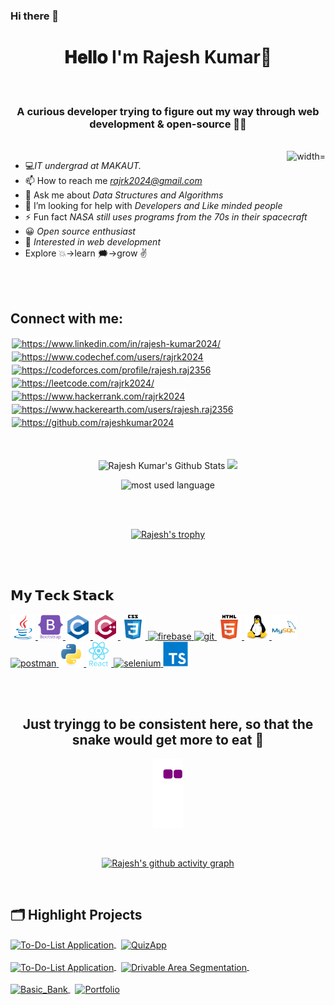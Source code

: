 

### Hi there 👋

<!--
**rajeshkumar2024/rajeshkumar2024** is a ✨ _special_ ✨ repository because its `README.md` (this file) appears on your GitHub profile.

Here are some ideas to get you started:

- 🔭 I’m currently working on ...
- 🌱 I’m currently learning ...
- 👯 I’m looking to collaborate on ...
- 🤔 I’m looking for help with ...
- 💬 Ask me about ...
- 📫 How to reach me: ...
- 😄 Pronouns: ...
- ⚡ Fun fact: ...
-->
<!-- 
![header](https://github.com/rajeshkumar2024/rajeshkumar2024/blob/main/banner.png) -->

<div align="center">
  <h1> 𝐇𝐞𝐥𝐥𝐨 I'm Rajesh Kumar👋</h1> 
  </br>

  <h3 align="center">A curious developer trying to figure out my way through web development & open-source 👩‍💻 </h3>
  <br>
  <img align="right" alt="width="400" src="https://media2.giphy.com/media/xT9IgzoKnwFNmISR8I/200.webp">
</div>

<div align="left" font-size:"100 >

  - 💻*IT undergrad at MAKAUT.*
  - 📫 How to reach me *rajrk2024@gmail.com*
  - 💬 Ask me about *Data Structures and Algorithms*
  - 🤝 I’m looking for help with *Developers and Like minded people*
  - ⚡ Fun fact *NASA still uses programs from the 70s in their spacecraft*
  - 😀 *Open source enthusiast*
  - 🌱 *Interested in web development*
  - Explore 💥->learn 🗯️->grow ✌️  

</div>

<div align=left>


  <br><br>

  ## Connect with me:

  <p>
    <a href="https://www.linkedin.com/in/rajesh-kumar2024/" target="blank"><img align="center" src="https://raw.githubusercontent.com/rahuldkjain/github-profile-readme-generator/master/src/images/icons/Social/linked-in-alt.svg" alt="https://www.linkedin.com/in/rajesh-kumar2024/" height="30" width="30"style="background-color: white;padding:2px;" /></a>
    <a href="https://www.codechef.com/users/rajrk2024" target="blank" ><img align="center" src="https://cdn.jsdelivr.net/npm/simple-icons@3.1.0/icons/codechef.svg" alt="https://www.codechef.com/users/rajrk2024" height="30" width="30" style="background-color: white;padding:2px;"/></a>
    <a href="https://codeforces.com/profile/rajesh.raj2356" target="blank" ><img align="center" src="https://cdn.jsdelivr.net/npm/simple-icons@3.1.0/icons/codeforces.svg" alt="https://codeforces.com/profile/rajesh.raj2356" height="30" width="30" style="background-color: white;padding:2px;"/></a>
    <a href="https://leetcode.com/rajrk2024/" target="blank" ><img align="center" src="https://cdn.jsdelivr.net/npm/simple-icons@3.1.0/icons/leetcode.svg" alt="https://leetcode.com/rajrk2024/" height="30" width="30" style="background-color: white;padding:2px;"/></a>
    <a href="https://www.hackerrank.com/rajrk2024" target="blank"><img align="center" src="https://raw.githubusercontent.com/rahuldkjain/github-profile-readme-generator/master/src/images/icons/Social/hackerrank.svg" alt="https://www.hackerrank.com/rajrk2024" height="30" width="30"  style="background-color: white;padding:2px;"/></a>
    <a href="https://www.hackerearth.com/users/rajesh.raj2356" target="blank"><img align="center" src="https://raw.githubusercontent.com/rahuldkjain/github-profile-readme-generator/master/src/images/icons/Social/hackerearth.svg" alt="https://www.hackerearth.com/users/rajesh.raj2356" height="30" width="30" style="background-color: white; padding:2px;"/></a>
    <a href="https://github.com/rajeshkumar2024" target="blank"><img align="center" src="https://raw.githubusercontent.com/rahuldkjain/github-profile-readme-generator/master/src/images/icons/Social/github.svg" alt="https://github.com/rajeshkumar2024" height="30" width="30" style="background-color: white; padding:2px;"/></a>
  </p>
</div>


<div align="center">
  <br><br>
  
  <img width="48%" src="https://github-readme-stats.vercel.app/api?username=rajeshkumar2024&theme=dracula&show_icons=true" alt="Rajesh Kumar's Github Stats"/>
  <img width="48%" src="https://github-readme-streak-stats.herokuapp.com/?user=rajeshkumar2024&theme=dracula&show_icons=true" /><br>
  <p align="#center"><img width="48%" src="https://github-readme-stats.vercel.app/api/top-langs/?username=rajeshkumar2024&layout=compact&hide=html&theme=dracula&show_icons=true" alt="most used language" /></p>

</div>

<div align=center>
  <br><br>

  [![Rajesh's trophy](https://github-profile-trophy.vercel.app/?username=rajeshkumar2024&theme=onedark&column=4&margin-w=10&margin-h=10&no-bg=true)](https://github.com/ryo-ma/github-profile-trophy)

</div>



<div align=left>

  <br><br>

  ## 𝗠𝘆 𝗧𝗲𝗰𝗸 𝗦𝘁𝗮𝗰𝗸
  

  <p>
    <a href="https://www.java.com" target="_blank"> <img src="https://raw.githubusercontent.com/devicons/devicon/master/icons/java/java-original.svg" alt="java" width="40" height="40"/> </a>
    <a href="https://getbootstrap.com" target="_blank"> <img src="https://raw.githubusercontent.com/devicons/devicon/master/icons/bootstrap/bootstrap-plain-wordmark.svg" alt="bootstrap" width="40" height="40"/> </a>
    <a href="https://www.cprogramming.com/" target="_blank"> <img src="https://raw.githubusercontent.com/devicons/devicon/master/icons/c/c-original.svg" alt="c" width="40" height="40"/> </a>
    <a href="https://www.w3schools.com/cpp/" target="_blank"> <img src="https://raw.githubusercontent.com/devicons/devicon/master/icons/cplusplus/cplusplus-original.svg" alt="cplusplus" width="40" height="40"/> </a>
    <a href="https://www.w3schools.com/css/" target="_blank"> <img src="https://raw.githubusercontent.com/devicons/devicon/master/icons/css3/css3-original-wordmark.svg" alt="css3" width="40" height="40"/> </a>
    <a href="https://firebase.google.com/" target="_blank"> <img src="https://www.vectorlogo.zone/logos/firebase/firebase-icon.svg" alt="firebase" width="40" height="40"/> </a>
    <a href="https://git-scm.com/" target="_blank"> <img src="https://www.vectorlogo.zone/logos/git-scm/git-scm-icon.svg" alt="git" width="40" height="40"/> </a>
    <a href="https://www.w3.org/html/" target="_blank"> <img src="https://raw.githubusercontent.com/devicons/devicon/master/icons/html5/html5-original-wordmark.svg" alt="html5" width="40" height="40"/> </a>
    <a href="https://www.linux.org/" target="_blank"> <img src="https://raw.githubusercontent.com/devicons/devicon/master/icons/linux/linux-original.svg" alt="linux" width="40" height="40"/> </a>
    <a href="https://www.mysql.com/" target="_blank"> <img src="https://raw.githubusercontent.com/devicons/devicon/master/icons/mysql/mysql-original-wordmark.svg" alt="mysql" width="40" height="40"/> </a>
    <a href="https://postman.com" target="_blank"> <img src="https://www.vectorlogo.zone/logos/getpostman/getpostman-icon.svg" alt="postman" width="40" height="40"/> </a>
    <a href="https://www.python.org" target="_blank"> <img src="https://raw.githubusercontent.com/devicons/devicon/master/icons/python/python-original.svg" alt="python" width="40" height="40"/> </a>
    <a href="https://reactjs.org/" target="_blank"> <img src="https://raw.githubusercontent.com/devicons/devicon/master/icons/react/react-original-wordmark.svg" alt="react" width="40" height="40"/> </a>
    <a href="https://www.selenium.dev" target="_blank"> <img src="https://raw.githubusercontent.com/detain/svg-logos/780f25886640cef088af994181646db2f6b1a3f8/svg/selenium-logo.svg" alt="selenium" width="40" height="40"/> </a>
    <a href="https://www.typescriptlang.org/" target="_blank"> <img src="https://raw.githubusercontent.com/devicons/devicon/master/icons/typescript/typescript-original.svg" alt="typescript" width="40" height="40"/> </a>
  </p>
</div>





<div align=center>

  <br><br>

  ## Just tryingg to be consistent here, so that the snake would get more to eat 🐍 </h2>

  ![Rajesh's snake gif](https://github.com/rajeshkumar2024/rajeshkumar2024/blob/output/github-contribution-grid-snake.gif)

  <br>

  [![Rajesh's github activity graph](https://activity-graph.herokuapp.com/graph?username=rajeshkumar2024&theme=dracula)](https://github.com/Ashutosh00710/github-readme-activity-graph)

</div>

<div  aligh= centre>
  <br>

  ## 🗂️ Highlight Projects


  
  <a href="https://github.com/rajeshkumar2024/To-Do-List">
  <img align="center" src="https://github-readme-stats.vercel.app/api/pin/?username=rajeshkumar2024&repo=To-Do-List&show_icons=true&line_height=27&title_color=6aa6f8&text_color=8a919a&icon_color=6aa6f8&bg_color=22272e" alt="To-Do-List Application" />
</a>
&nbsp; 
<a href="https://github.com/rajeshkumar2024/QuizApp">
  <img align="center" src="https://github-readme-stats.vercel.app/api/pin/?username=rajeshkumar2024&repo=QuizApp&show_icons=true&line_height=27&title_color=6aa6f8&text_color=8a919a&icon_color=6aa6f8&bg_color=22272e" alt="QuizApp" />
</a>
  <br><br>
  
  <a href="https://github.com/rajeshkumar2024/Miwok-App">
  <img align="center" src="https://github-readme-stats.vercel.app/api/pin/?username=rajeshkumar2024&repo=Miwok-App&show_icons=true&line_height=27&title_color=6aa6f8&text_color=8a919a&icon_color=6aa6f8&bg_color=22272e" alt="To-Do-List Application" />
</a>
  &nbsp
  <a href="https://github.com/rajeshkumar2024/Drivable-Area-Segmentation-1">
  <img align="center" src="https://github-readme-stats.vercel.app/api/pin/?username=rajeshkumar2024&repo=Drivable-Area-Segmentation-1&show_icons=true&line_height=27&title_color=6aa6f8&text_color=8a919a&icon_color=6aa6f8&bg_color=22272e" alt="Drivable Area Segmentation" />
</a>
&nbsp;
 <br><br>
  
<a href="https://github.com/rajeshkumar2024/Basic_Bank">
  <img align="center" src="https://github-readme-stats.vercel.app/api/pin/?username=rajeshkumar2024&repo=Basic_Bank&show_icons=true&line_height=27&title_color=6aa6f8&text_color=8a919a&icon_color=6aa6f8&bg_color=22272e" alt="Basic_Bank" />
</a>
&nbsp;
  <a href="https://github.com/rajeshkumar2024/portfolio">
  <img align="center" src="https://github-readme-stats.vercel.app/api/pin/?username=rajeshkumar2024&repo=portfolio&show_icons=true&line_height=27&title_color=6aa6f8&text_color=8a919a&icon_color=6aa6f8&bg_color=22272e" alt="Portfolio" />
</a>



</div>

